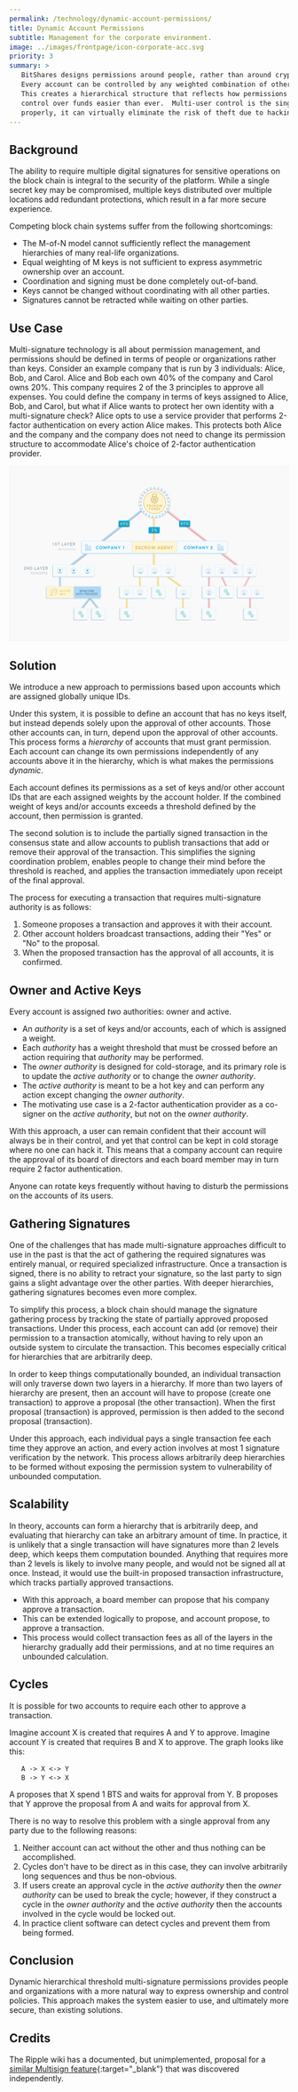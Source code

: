 ```yaml
---
permalink: /technology/dynamic-account-permissions/
title: Dynamic Account Permissions
subtitle: Management for the corporate environment.
image: ../images/frontpage/icon-corporate-acc.svg
priority: 3
summary: >
   BitShares designs permissions around people, rather than around cryptography, making it easy to use. 
   Every account can be controlled by any weighted combination of other accounts and private keys.
   This creates a hierarchical structure that reflects how permissions are organized in real life, and makes multi-user
   control over funds easier than ever.  Multi-user control is the single biggest contributor to security, and, when used
   properly, it can virtually eliminate the risk of theft due to hacking.
---
```


## Background

The ability to require multiple digital signatures for sensitive operations on the block chain is integral to the security of the platform.
While a single secret key may be compromised, multiple keys distributed over multiple locations add redundant
protections, which result in a far more secure experience.

Competing block chain systems suffer from the following shortcomings:

- The M-of-N model cannot sufficiently reflect the management hierarchies of many real-life organizations.
- Equal weighting of M keys is not sufficient to express asymmetric ownership over an account.
- Coordination and signing must be done completely out-of-band.
- Keys cannot be changed without coordinating with all other parties.
- Signatures cannot be retracted while waiting on other parties.

## Use Case

Multi-signature technology is all about permission management, and permissions should be defined in terms of people or organizations rather than keys.
Consider an example company that is run by 3 individuals: Alice, Bob, and Carol.
Alice and Bob each own 40% of the company and Carol owns 20%.
This company requires 2 of the 3 principles to approve all expenses.
You could define the company in terms of keys assigned to Alice, Bob, and Carol, but what if Alice wants to protect her
own identity with a multi-signature check?
Alice opts to use a service provider that performs 2-factor authentication on every action Alice makes.
This protects both Alice and the company and the company does not need to change its permission structure to accommodate
Alice's choice of 2-factor authentication provider.


<img class="img-responsive img-thumbnail" src="/images/dynamic-accounts.png"/>



## Solution

We introduce a new approach to permissions based upon accounts which are assigned globally unique IDs.

Under this system, it is possible to define an account that has no keys itself, but instead depends solely upon the
approval of other accounts.
Those other accounts can, in turn, depend upon the approval of other accounts.
This process forms a *hierarchy* of accounts that must grant permission.
Each account can change its own permissions independently of any accounts above it in the hierarchy, which is what makes
the permissions *dynamic*.

Each account defines its permissions as a set of keys and/or other account IDs that are each assigned weights by the account holder. If the combined weight of keys and/or accounts exceeds a threshold defined by the account, then permission is granted.

The second solution is to include the partially signed transaction in the consensus state and allow accounts to publish
transactions that add or remove their approval of the transaction.
This simplifies the signing coordination problem, enables people to change their mind before the threshold is reached,
and applies the transaction immediately upon receipt of the final approval.

The process for executing a transaction that requires multi-signature authority is as follows:

1. Someone proposes a transaction and approves it with their account.
2. Other account holders broadcast transactions, adding their "Yes" or "No" to the proposal.
3. When the proposed transaction has the approval of all accounts, it is confirmed.

## Owner and Active Keys

Every account is assigned *two* authorities: owner and active.

- An *authority* is a set of keys and/or accounts, each of which is assigned a weight.
- Each *authority* has a weight threshold that must be crossed before an action requiring that *authority* may be performed.
- The *owner authority* is designed for cold-storage, and its primary role is to update the *active authority* or to
change the *owner authority*.
- The *active authority* is meant to be a hot key and can perform any action except changing the *owner authority*.
- The motivating use case is a 2-factor authentication provider as a co-signer on the *active authority*, but not on the
*owner authority*.

With this approach, a user can remain confident that their account will always be in their control, and yet that control can be kept in cold storage where no one can hack it. This means that a company account can require the approval of its board of directors and each board member may in turn require 2 factor authentication.

Anyone can rotate keys frequently without having to disturb the permissions on the accounts of its users.

## Gathering Signatures

One of the challenges that has made multi-signature approaches difficult to use in the past is that the act of gathering the
required signatures was entirely manual, or required specialized infrastructure.
Once a transaction is signed, there is no ability to retract your signature, so the last party to sign gains a slight advantage over the other parties.
With deeper hierarchies, gathering signatures becomes even more complex.

To simplify this process, a block chain should manage the signature gathering process by tracking the state of partially
approved proposed transactions.
Under this process, each account can add (or remove) their permission to a transaction atomically, without having to rely
upon an outside system to circulate the transaction.
This becomes especially critical for hierarchies that are arbitrarily deep.

In order to keep things computationally bounded, an individual transaction will only traverse down two layers in a hierarchy.
If more than two layers of hierarchy are present, then an account will have to propose (create one transaction) to
approve a proposal (the other transaction).
When the first proposal (transaction) is approved, permission is then added to the second proposal (transaction).

<!--*TODO: insert cass diagram here*-->

Under this approach, each individual pays a single transaction fee each time they approve an action, and every action
involves at most 1 signature verification by the network. This process allows arbitrarily deep hierarchies to be formed without exposing the permission system to vulnerability of
unbounded computation.

## Scalability

In theory, accounts can form a hierarchy that is arbitrarily deep, and evaluating that hierarchy can take an arbitrary
amount of time. In practice, it is unlikely that a single transaction will have signatures more than 2 levels deep, which keeps them computation bounded.
Anything that requires more than 2 levels is likely to involve many people, and would not be signed all at once. Instead, it would use the built-in proposed transaction infrastructure, which tracks partially approved transactions.

- With this approach, a board member can propose that his company approve a transaction.
- This can be extended logically to propose, and account propose, to approve a transaction.
- This process would collect transaction fees as all of the layers in the hierarchy gradually add their permissions, and
at no time requires an unbounded calculation.

## Cycles

It is possible for two accounts to require each other to approve a transaction.

Imagine account X is created that requires A and Y to approve.
Imagine account Y is created that requires B and X to approve.
The graph looks like this:

       A -> X <-> Y
       B -> Y <-> X

A proposes that X spend 1 BTS and waits  for approval from Y.
B proposes that Y approve the proposal from A and waits for approval from X.

There is no way to resolve this problem with a single approval from any party due to the following reasons:

1. Neither account can act without the other and thus nothing can be accomplished.
2. Cycles don't have to be direct as in this case, they can involve arbitrarily long sequences and thus be non-obvious.
3. If users create an approval cycle in the *active authority* then the *owner authority* can be used to break the cycle;
however, if they construct a cycle in the *owner authority* and the *active authority* then the accounts involved in the cycle would be locked out.
4. In practice client software can detect cycles and prevent them from being formed.

## Conclusion

Dynamic hierarchical threshold multi-signature permissions provides people and organizations with a more natural way
to express ownership and control policies. This approach makes the system easier to use, and ultimately more secure, than existing solutions.

## Credits 

The Ripple wiki has a documented, but unimplemented, proposal for a [similar Multisign feature](https://wiki.ripple.com/Multisign#Transaction_Proposal){:target="_blank"} that
was discovered independently.  

